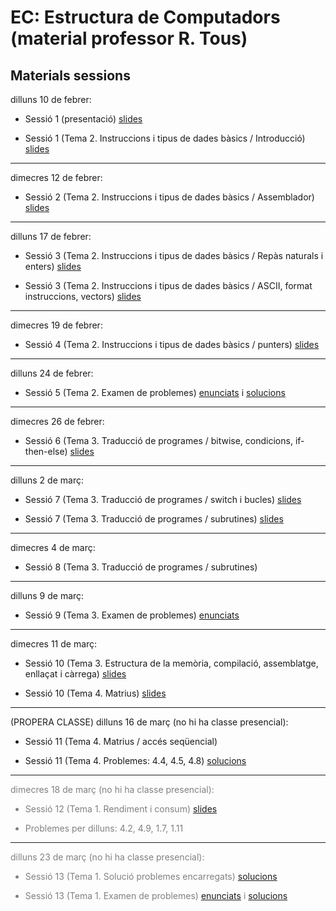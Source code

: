 # EC: Estructura de Computadors (material professor R. Tous)
## Materials sessions
dilluns 10 de febrer:

* Sessió 1 (presentació) [slides](./slides/sessio1_1_presentacio.pdf)

* Sessió 1 (Tema 2. Instruccions i tipus de dades bàsics / Introducció) [slides](./slides/sessio1_2_tema2_intro.pdf)

<hr>

dimecres 12 de febrer:

* Sessió 2 (Tema 2. Instruccions i tipus de dades bàsics / Assemblador) [slides](./slides/sessio2_1_tema2_assemblador.pdf)

<hr>

dilluns 17 de febrer:

* Sessió 3 (Tema 2. Instruccions i tipus de dades bàsics / Repàs naturals i enters) [slides](./slides/sessio3_1_tema2_enters.pdf)

* Sessió 3 (Tema 2. Instruccions i tipus de dades bàsics / ASCII, format instruccions, vectors) [slides](./slides/sessio3_2_tema2_ascii_instr_vectors.pdf)

<hr>

dimecres 19 de febrer:

* Sessió 4 (Tema 2. Instruccions i tipus de dades bàsics / punters) [slides](./slides/sessio4_1_tema2_punters.pdf)

<hr>

dilluns 24 de febrer:

* Sessió 5 (Tema 2. Examen de problemes) [enunciats](./problemes/expr2_extended.pdf) i [solucions](./problemes/expr2s_extended.pdf)

<hr>

dimecres 26 de febrer:

* Sessió 6 (Tema 3. Traducció de programes / bitwise, condicions, if-then-else) [slides](./slides/sessio6_1_tema3_condicionals.pdf)

<hr>

dilluns 2 de març:

* Sessió 7 (Tema 3. Traducció de programes / switch i bucles) [slides](./slides/sessio7_1_tema3_switch_i_bucles.pdf)

* Sessió 7 (Tema 3. Traducció de programes / subrutines) [slides](./slides/sessio7_2_tema3_subrutines.pdf)

<hr>

dimecres 4 de març:

* Sessió 8 (Tema 3. Traducció de programes / subrutines) 

<hr>

dilluns 9 de març:

* Sessió 9 (Tema 3. Examen de problemes) [enunciats](./problemes/expr3.pdf) 
<!--i [solucions](./problemes/expr3s.pdf)-->

<hr>

dimecres 11 de març:

* Sessió 10 (Tema 3. Estructura de la memòria, compilació, assemblatge, enllaçat i càrrega) [slides](./slides/sessio9_1_tema3_mem_i_compilacio.pdf)

* Sessió 10 (Tema 4. Matrius) [slides](./slides/sessio9_2_tema4_matrius1.pdf)

<hr>

(PROPERA CLASSE) dilluns 16 de març (no hi ha classe presencial):

* Sessió 11 (Tema 4. Matrius / accés seqüencial) 

* Sessió 11 (Tema 4. Problemes: 4.4, 4.5, 4.8) [solucions](./problemes/tema4_problemes_pissarra.pdf)

<hr>

<span style="color:gray">
dimecres 18 de març (no hi ha classe presencial):

* Sessió 12 (Tema 1. Rendiment i consum) [slides](./slides/sessio11_1_tema1_rendiment.pdf)

* Problemes per dilluns: 4.2, 4.9, 1.7, 1.11
</span>

<hr>

<span style="color:gray">

dilluns 23 de març (no hi ha classe presencial):

* Sessió 13 (Tema 1. Solució problemes encarregats) [solucions](./problemes/tema1_4_2_4_9_1_7_1_11.pdf)

* Sessió 13 (Tema 1. Examen de problemes) [enunciats](./problemes/expr1.pdf) i [solucions](./problemes/expr1s.pdf)

</span>



